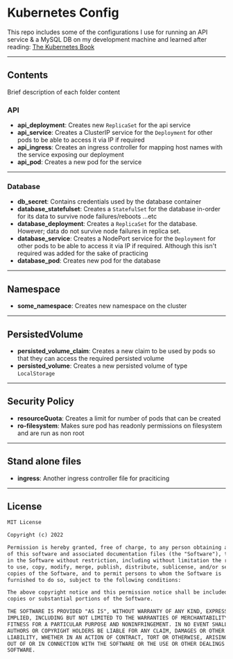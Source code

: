 # Kubernetes Config

This repo includes some of the configurations I use for running an API service & a MySQL DB on my development machine and learned after reading: [The Kubernetes Book](https://www.amazon.com/Kubernetes-Book-Nigel-Poulton/dp/1521823634)

---

## Contents

Brief description of each folder content

### API

- **api_deployment**: Creates new `ReplicaSet` for the api service
- **api_service**: Creates a ClusterIP service for the `Deployment` for other pods to be able to access it via IP if required
- **api_ingress**: Creates an ingress controller for mapping host names with the service exposing our deployment
- **api_pod**: Creates a new pod for the service

---

### Database

- **db_secret**: Contains credentials used by the database container
- **database_statefulset**: Creates a `StatefulSet` for the database in-order for its data to survive node failures/reboots ...etc
- **database_deployment**: Creates a `ReplicaSet` for the database. However; data do not survive node failures in replica set.
- **database_service**: Creates a NodePort service for the `Deployment` for other pods to be able to access it via IP if required. Although this isn't required was added for the sake of practicing
- **database_pod**: Creates new pod for the database

---

## Namespace

- **some_namespace**: Creates new namespace on the cluster

---

## PersistedVolume

- **persisted_volume_claim**: Creates a new claim to be used by pods so that they can access the required persisted volume
- **persisted_volume**: Creates a new persisted volume of type `LocalStorage`

---

## Security Policy

- **resourceQuota**: Creates a limit for number of pods that can be created
- **ro-filesystem**: Makes sure pod has readonly permissions on filesystem and are run as non root

---

## Stand alone files

- **ingress**: Another ingress controller file for praciticing

---

## License

```markdown
MIT License

Copyright (c) 2022

Permission is hereby granted, free of charge, to any person obtaining a copy
of this software and associated documentation files (the "Software"), to deal
in the Software without restriction, including without limitation the rights
to use, copy, modify, merge, publish, distribute, sublicense, and/or sell
copies of the Software, and to permit persons to whom the Software is
furnished to do so, subject to the following conditions:

The above copyright notice and this permission notice shall be included in all
copies or substantial portions of the Software.

THE SOFTWARE IS PROVIDED "AS IS", WITHOUT WARRANTY OF ANY KIND, EXPRESS OR
IMPLIED, INCLUDING BUT NOT LIMITED TO THE WARRANTIES OF MERCHANTABILITY,
FITNESS FOR A PARTICULAR PURPOSE AND NONINFRINGEMENT. IN NO EVENT SHALL THE
AUTHORS OR COPYRIGHT HOLDERS BE LIABLE FOR ANY CLAIM, DAMAGES OR OTHER
LIABILITY, WHETHER IN AN ACTION OF CONTRACT, TORT OR OTHERWISE, ARISING FROM,
OUT OF OR IN CONNECTION WITH THE SOFTWARE OR THE USE OR OTHER DEALINGS IN THE
SOFTWARE.
```
